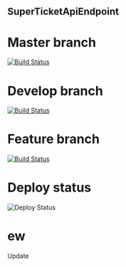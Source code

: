 ## SuperTicketApiEndpoint
# Master branch
[![Build Status](https://dev.azure.com/SiarheiLinkevich/SuperTicketApiEndpoint/_apis/build/status/SuperTicketApi-dev-as%20-%20CI?branchName=master)](https://dev.azure.com/SiarheiLinkevich/SuperTicketApiEndpoint/_build/latest?definitionId=33?branchName=master)

# Develop branch
[![Build Status](https://dev.azure.com/SiarheiLinkevich/SuperTicketApiEndpoint/_apis/build/status/SuperTicketApi%20develop?branchName=develop)](https://dev.azure.com/SiarheiLinkevich/SuperTicketApiEndpoint/_build/latest?definitionId=34?branchName=develop)

# Feature branch
[![Build Status](https://dev.azure.com/SiarheiLinkevich/SuperTicketApiEndpoint/_apis/build/status/SuperTicketApi)](https://dev.azure.com/SiarheiLinkevich/SuperTicketApiEndpoint/_build/latest?definitionId=34)

# Deploy status
![Deploy Status](https://vsrm.dev.azure.com/SiarheiLinkevich/_apis/public/Release/badge/17256b0f-fc7b-48da-bbde-7813a0aeddd9/1/1)

# ew
Update
